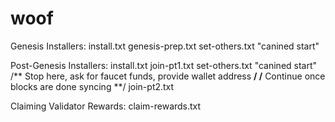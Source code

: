 # woof

Genesis Installers:
install.txt
genesis-prep.txt
set-others.txt
"canined start"

Post-Genesis Installers:
install.txt
join-pt1.txt
set-others.txt
"canined start"
/** Stop here, ask for faucet funds, provide wallet address **/
/** Continue once blocks are done syncing **/
join-pt2.txt

Claiming Validator Rewards:
claim-rewards.txt
